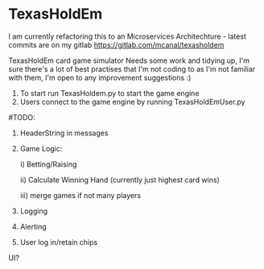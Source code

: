 # TexasHoldEm
I am currently refactoring this to an Microservices Architechture - latest commits are on my gitlab https://gitlab.com/mcanal/texasholdem

TexasHoldEm card game simulator
Needs some work and tidying up, 
I'm sure there's a lot of best practises that I'm not coding to as I'm not familiar with them,
I'm open to any improvement suggestions :)

1) To start run TexasHoldem.py to start the game engine
2) Users connect to the game engine by running TexasHoldEmUser.py

#TODO: 
1) HeaderString in messages
2) Game Logic:

    i) Betting/Raising
    
    ii) Calculate Winning Hand (currently just highest card wins)
    
    iii) merge games if not many players

3) Logging

4) Alerting
5) User log in/retain chips 


UI?
